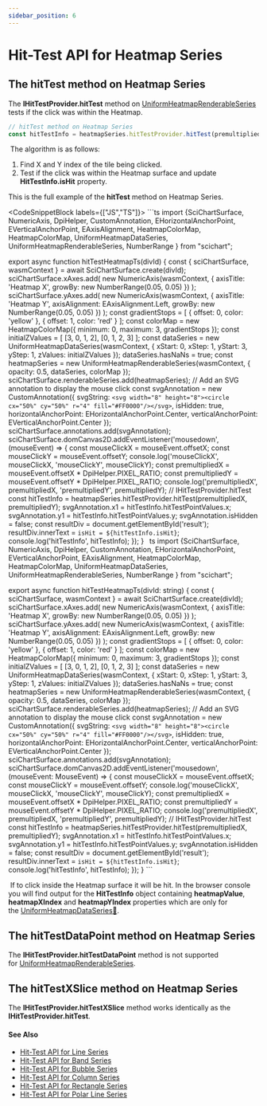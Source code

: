 ```yaml
---
sidebar_position: 6
---
```


# Hit-Test API for Heatmap Series

The hitTest method on Heatmap Series
------------------------------------

The **IHitTestProvider.hitTest** method on [UniformHeatmapRenderableSeries](/docs/2d-charts/chart-types/uniform-heatmap-renderable-series/uniform-heatmap-chart-type) tests if the click was within the Heatmap.

```ts
// hitTest method on Heatmap Series
const hitTestInfo = heatmapSeries.hitTestProvider.hitTest(premultipliedX, premultipliedY);
```

 The algorithm is as follows:

1.  Find X and Y index of the tile being clicked.
2.  Test if the click was within the Heatmap surface and update **HitTestInfo.isHit** property.

This is the full example of the **hitTest** method on Heatmap Series.

<CodeSnippetBlock labels={["JS","TS"]}>
    ```ts
import {SciChartSurface, NumericAxis, DpiHelper, CustomAnnotation, EHorizontalAnchorPoint, EVerticalAnchorPoint, EAxisAlignment, HeatmapColorMap, HeatmapColorMap, UniformHeatmapDataSeries, UniformHeatmapRenderableSeries, NumberRange } from "scichart";

export async function hitTestHeatmapTs(divId) {
    const { sciChartSurface, wasmContext } = await SciChartSurface.create(divId);
    sciChartSurface.xAxes.add(
        new NumericAxis(wasmContext, { axisTitle: 'Heatmap X', growBy: new NumberRange(0.05, 0.05) })
    );
    sciChartSurface.yAxes.add(
        new NumericAxis(wasmContext, {
            axisTitle: 'Heatmap Y',
            axisAlignment: EAxisAlignment.Left,
            growBy: new NumberRange(0.05, 0.05)
        })
    );
    const gradientStops = [
        { offset: 0, color: 'yellow' },
        { offset: 1, color: 'red' }
    ];
    const colorMap = new HeatmapColorMap({
        minimum: 0,
        maximum: 3,
        gradientStops
    });
    const initialZValues = [
        [3, 0, 1, 2],
        [0, 1, 2, 3]
    ];
    const dataSeries = new UniformHeatmapDataSeries(wasmContext, {
        xStart: 0,
        xStep: 1,
        yStart: 3,
        yStep: 1,
        zValues: initialZValues
    });
    dataSeries.hasNaNs = true;
    const heatmapSeries = new UniformHeatmapRenderableSeries(wasmContext, {
        opacity: 0.5,
        dataSeries,
        colorMap
    });
    sciChartSurface.renderableSeries.add(heatmapSeries);
    // Add an SVG annotation to display the mouse click
    const svgAnnotation = new CustomAnnotation({
        svgString: `<svg width="8" height="8"><circle cx="50%" cy="50%" r="4" fill="#FF0000"/></svg>`,
        isHidden: true,
        horizontalAnchorPoint: EHorizontalAnchorPoint.Center,
        verticalAnchorPoint: EVerticalAnchorPoint.Center
    });
    sciChartSurface.annotations.add(svgAnnotation);
    sciChartSurface.domCanvas2D.addEventListener('mousedown', (mouseEvent) => {
        const mouseClickX = mouseEvent.offsetX;
        const mouseClickY = mouseEvent.offsetY;
        console.log('mouseClickX', mouseClickX, 'mouseClickY', mouseClickY);
        const premultipliedX = mouseEvent.offsetX * DpiHelper.PIXEL_RATIO;
        const premultipliedY = mouseEvent.offsetY * DpiHelper.PIXEL_RATIO;
        console.log('premultipliedX', premultipliedX, 'premultipliedY', premultipliedY);
        // IHitTestProvider.hitTest
        const hitTestInfo = heatmapSeries.hitTestProvider.hitTest(premultipliedX, premultipliedY);
        svgAnnotation.x1 = hitTestInfo.hitTestPointValues.x;
        svgAnnotation.y1 = hitTestInfo.hitTestPointValues.y;
        svgAnnotation.isHidden = false;
        const resultDiv = document.getElementById('result');
        resultDiv.innerText = `isHit = ${hitTestInfo.isHit}`;
        console.log('hitTestInfo', hitTestInfo);
    });
}
    ```
    ```ts
import {SciChartSurface, NumericAxis, DpiHelper, CustomAnnotation, EHorizontalAnchorPoint, EVerticalAnchorPoint, EAxisAlignment, HeatmapColorMap, HeatmapColorMap, UniformHeatmapDataSeries, UniformHeatmapRenderableSeries, NumberRange } from "scichart";

export async function hitTestHeatmapTs(divId: string) {
    const { sciChartSurface, wasmContext } = await SciChartSurface.create(divId);
    sciChartSurface.xAxes.add(
        new NumericAxis(wasmContext, { axisTitle: 'Heatmap X', growBy: new NumberRange(0.05, 0.05) })
    );
    sciChartSurface.yAxes.add(
        new NumericAxis(wasmContext, {
            axisTitle: 'Heatmap Y',
            axisAlignment: EAxisAlignment.Left,
            growBy: new NumberRange(0.05, 0.05)
        })
    );
    const gradientStops = [
        { offset: 0, color: 'yellow' },
        { offset: 1, color: 'red' }
    ];
    const colorMap = new HeatmapColorMap({
        minimum: 0,
        maximum: 3,
        gradientStops
    });
    const initialZValues = [
        [3, 0, 1, 2],
        [0, 1, 2, 3]
    ];
    const dataSeries = new UniformHeatmapDataSeries(wasmContext, {
        xStart: 0,
        xStep: 1,
        yStart: 3,
        yStep: 1,
        zValues: initialZValues
    });
    dataSeries.hasNaNs = true;
    const heatmapSeries = new UniformHeatmapRenderableSeries(wasmContext, {
        opacity: 0.5,
        dataSeries,
        colorMap
    });
    sciChartSurface.renderableSeries.add(heatmapSeries);
    // Add an SVG annotation to display the mouse click
    const svgAnnotation = new CustomAnnotation({
        svgString: `<svg width="8" height="8"><circle cx="50%" cy="50%" r="4" fill="#FF0000"/></svg>`,
        isHidden: true,
        horizontalAnchorPoint: EHorizontalAnchorPoint.Center,
        verticalAnchorPoint: EVerticalAnchorPoint.Center
    });
    sciChartSurface.annotations.add(svgAnnotation);
    sciChartSurface.domCanvas2D.addEventListener('mousedown', (mouseEvent: MouseEvent) => {
        const mouseClickX = mouseEvent.offsetX;
        const mouseClickY = mouseEvent.offsetY;
        console.log('mouseClickX', mouseClickX, 'mouseClickY', mouseClickY);
        const premultipliedX = mouseEvent.offsetX * DpiHelper.PIXEL_RATIO;
        const premultipliedY = mouseEvent.offsetY * DpiHelper.PIXEL_RATIO;
        console.log('premultipliedX', premultipliedX, 'premultipliedY', premultipliedY);
        // IHitTestProvider.hitTest
        const hitTestInfo = heatmapSeries.hitTestProvider.hitTest(premultipliedX, premultipliedY);
        svgAnnotation.x1 = hitTestInfo.hitTestPointValues.x;
        svgAnnotation.y1 = hitTestInfo.hitTestPointValues.y;
        svgAnnotation.isHidden = false;
        const resultDiv = document.getElementById('result');
        resultDiv.innerText = `isHit = ${hitTestInfo.isHit}`;
        console.log('hitTestInfo', hitTestInfo);
    });
}
    ```
</CodeSnippetBlock>

 If to click inside the Heatmap surface it will be hit. In the browser console you will find output for the **HitTestInfo** object containing **heatmapValue**, **heatmapXIndex** and **heatmapYIndex** properties which are only for the [UniformHeatmapDataSeries:blue_book:](https://www.scichart.com/documentation/js/current/typedoc/classes/uniformheatmapdataseries.html).

The hitTestDataPoint method on Heatmap Series
---------------------------------------------

The **IHitTestProvider.hitTestDataPoint** method is not supported for [UniformHeatmapRenderableSeries](/docs/2d-charts/chart-types/uniform-heatmap-renderable-series/uniform-heatmap-chart-type).

The hitTestXSlice method on Heatmap Series
------------------------------------------

The **IHitTestProvider.hitTestXSlice** method works identically as the **IHitTestProvider.hitTest**.

#### See Also

* [Hit-Test API for Line Series](/docs/2d-charts/chart-types/hit-test-api/fast-line-renderable-series)
* [Hit-Test API for Band Series](/docs/2d-charts/chart-types/hit-test-api/fast-band-renderable-series)
* [Hit-Test API for Bubble Series](/docs/2d-charts/chart-types/hit-test-api/fast-bubble-renderable-series)
* [Hit-Test API for Column Series](/docs/2d-charts/chart-types/hit-test-api/fast-column-renderable-series)
* [Hit-Test API for Rectangle Series](/docs/2d-charts/chart-types/hit-test-api/fast-rectangle-renderable-series)
* [Hit-Test API for Polar Line Series](/docs/2d-charts/chart-types/hit-test-api/polar-line-renderable-series)

